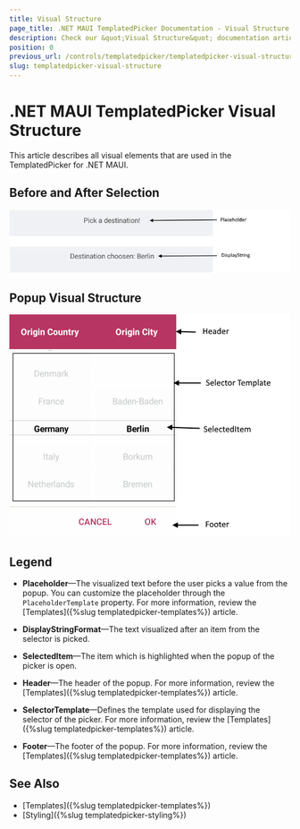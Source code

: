 ```yaml
---
title: Visual Structure
page_title: .NET MAUI TemplatedPicker Documentation - Visual Structure
description: Check our &quot;Visual Structure&quot; documentation article for Telerik TemplatedPicker for .NET MAUI control.
position: 0
previous_url: /controls/templatedpicker/templatedpicker-visual-structure
slug: templatedpicker-visual-structure
---
```


# .NET MAUI TemplatedPicker Visual Structure

This article describes all visual elements that are used in the TemplatedPicker for .NET MAUI.

## Before and After Selection

![TemplatedPicker Visual Structure Display Text](images/templatedpicker_structure_placeholder_display.png "Visual elements of TemplatedPicker control")

## Popup Visual Structure

![TemplatedPicker Visual Structure](images/templated_picker_visual_structure.png "Visual elements of TemplatedPicker Popup")

## Legend

- **Placeholder**&mdash;The visualized text before the user picks a value from the popup. You can customize the placeholder through the `PlaceholderTemplate` property. For more information, review the [Templates]({%slug templatedpicker-templates%}) article.

- **DisplayStringFormat**&mdash;The text visualized after an item from the selector is picked.

- **SelectedItem**&mdash;The item which is highlighted when the popup of the picker is open.

- **Header**&mdash;The header of the popup. For more information, review the [Templates]({%slug templatedpicker-templates%}) article.

- **SelectorTemplate**&mdash;Defines the template used for displaying the selector of the picker. For more information, review the [Templates]({%slug templatedpicker-templates%}) article.

- **Footer**&mdash;The footer of the popup. For more information, review the [Templates]({%slug templatedpicker-templates%}) article.

## See Also

- [Templates]({%slug templatedpicker-templates%})
- [Styling]({%slug templatedpicker-styling%})
